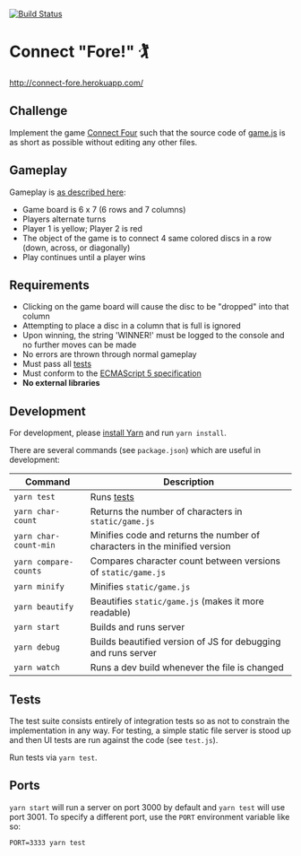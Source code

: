 [![Build Status](https://travis-ci.org/pcaisse/connect-fore.svg?branch=master)](https://travis-ci.org/pcaisse/connect-fore)

# Connect "Fore!" 🏌

http://connect-fore.herokuapp.com/

## Challenge

Implement the game [Connect Four](https://en.wikipedia.org/wiki/Connect_Four) such that the source code of [game.js](static/game.js) is as short as possible without editing any other files.

## Gameplay

Gameplay is [as described here](https://en.wikipedia.org/wiki/Connect_Four#Gameplay):

* Game board is 6 x 7 (6 rows and 7 columns)
* Players alternate turns
* Player 1 is yellow; Player 2 is red
* The object of the game is to connect 4 same colored discs in a row (down, across, or diagonally)
* Play continues until a player wins

## Requirements

* Clicking on the game board will cause the disc to be "dropped" into that column
* Attempting to place a disc in a column that is full is ignored
* Upon winning, the string 'WINNER!' must be logged to the console and no further moves can be made
* No errors are thrown through normal gameplay
* Must pass all [tests](#tests)
* Must conform to the [ECMAScript 5 specification](https://www.ecma-international.org/ecma-262/5.1/)
* **No external libraries**

## Development

For development, please [install Yarn](https://yarnpkg.com/lang/en/docs/install/) and run `yarn install`.

There are several commands (see `package.json`) which are useful in development:

Command                  |Description
-------------------------|---------------------------------------------------------------------------------------------
`yarn test`              |Runs [tests](#tests)
`yarn char-count`        |Returns the number of characters in `static/game.js`
`yarn char-count-min`    |Minifies code and returns the number of characters in the minified version
`yarn compare-counts`    |Compares character count between versions of `static/game.js`
`yarn minify`            |Minifies `static/game.js`
`yarn beautify`          |Beautifies `static/game.js` (makes it more readable)
`yarn start`             |Builds and runs server
`yarn debug`             |Builds beautified version of JS for debugging and runs server
`yarn watch`             |Runs a dev build whenever the file is changed

## Tests

The test suite consists entirely of integration tests so as not to constrain the implementation in any way. For testing, a simple static file server is stood up and then UI tests are run against the code (see `test.js`).

Run tests via `yarn test`.

## Ports

`yarn start` will run a server on port 3000 by default and `yarn test` will use port 3001. To specify a different port, use the `PORT` environment variable like so:

`PORT=3333 yarn test`

